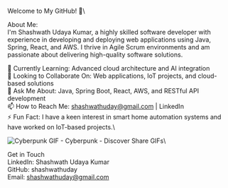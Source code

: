 Welcome to My GitHub! 👋\

About Me:\
I'm Shashwath Udaya Kumar, a highly skilled software developer with experience in developing and deploying web applications using Java, Spring, React, and AWS. I thrive in Agile Scrum environments and am passionate about delivering high-quality software solutions.

🌱 Currently Learning: Advanced cloud architecture and AI integration\
👯 Looking to Collaborate On: Web applications, IoT projects, and cloud-based solutions\
💬 Ask Me About: Java, Spring Boot, React, AWS, and RESTful API development\
📫 How to Reach Me: shashwathuday@gmail.com | LinkedIn\
⚡ Fun Fact: I have a keen interest in smart home automation systems and have worked on IoT-based projects.\

![Cyberpunk GIF - Cyberpunk - Discover   Share GIFs](https://github.com/user-attachments/assets/a0119f26-fd76-473e-9804-18959fe7b58f)\

Get in Touch\
LinkedIn: Shashwath Udaya Kumar\
GitHub: shashwathuday\
Email: shashwathuday@gmail.com
